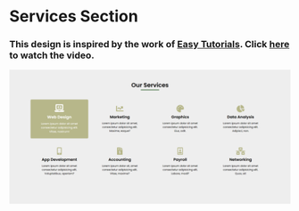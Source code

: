 # Services Section
### This design is inspired by the work of [Easy Tutorials](https://www.youtube.com/@EasyTutorialsVideo). Click [here](https://youtu.be/HGF2MNXJzDI) to watch the video.

![preview img](/preview.png)
